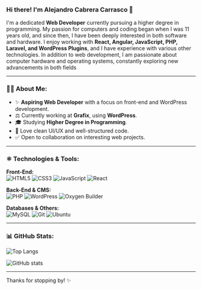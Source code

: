 ### Hi there! I'm Alejandro Cabrera Carrasco 👋

I'm a dedicated **Web Developer** currently pursuing a higher degree in programming. My passion for computers and coding began when I was 11 years old, and since then, I have been deeply interested in both software and hardware. I enjoy working with **React, Angular, JavaScript, PHP, Laravel, and WordPress Plugins**, and I have experience with various other technologies. In addition to web development, I am passionate about computer hardware and operating systems, constantly exploring new advancements in both fields

---

### 👨‍💻 About Me:
- ✨ **Aspiring Web Developer** with a focus on front-end and WordPress development.
- ⚖️ Currently working at **Grafix**, using **WordPress**.
- 🎓 Studying **Higher Degree in Programming**.
- 🎨 Love clean UI/UX and well-structured code.
- ✅ Open to collaboration on interesting web projects.

---

### ⚛️ Technologies & Tools:

**Front-End:**  
![HTML5](https://img.shields.io/badge/-HTML5-E34F26?style=flat&logo=html5&logoColor=white)
![CSS3](https://img.shields.io/badge/-CSS3-1572B6?style=flat&logo=css3&logoColor=white)
![JavaScript](https://img.shields.io/badge/-JavaScript-F7DF1E?style=flat&logo=javascript&logoColor=black)
![React](https://img.shields.io/badge/-React-61DAFB?style=flat&logo=react&logoColor=black)

**Back-End & CMS:**  
![PHP](https://img.shields.io/badge/-PHP-777BB4?style=flat&logo=php&logoColor=white)
![WordPress](https://img.shields.io/badge/-WordPress-21759B?style=flat&logo=wordpress&logoColor=white)
![Oxygen Builder](https://img.shields.io/badge/-Oxygen_Builder-000000?style=flat&logo=oxygen&logoColor=white)

**Databases & Others:**  
![MySQL](https://img.shields.io/badge/-MySQL-4479A1?style=flat&logo=mysql&logoColor=white)
![Git](https://img.shields.io/badge/-Git-F05032?style=flat&logo=git&logoColor=white)
![Ubuntu](https://img.shields.io/badge/-Ubuntu-E95420?style=flat&logo=ubuntu&logoColor=white)

---

### 📊 GitHub Stats:

![Top Langs](https://github-readme-stats.vercel.app/api/top-langs/?username=Alexasto12&&layout=donut-vertical&theme=radical)

![GitHub stats](https://github-readme-stats.vercel.app/api?username=Alexasto12&show_icons=true&theme=radical&hide_rank=true)



---

Thanks for stopping by! ✨